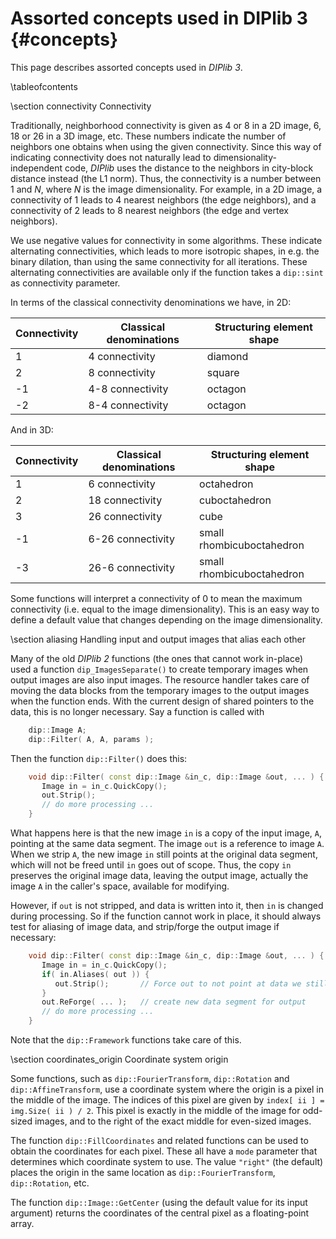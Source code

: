 # Assorted concepts used in DIPlib 3 {#concepts}

[//]: # (DIPlib 3.0)

[//]: # ([c]2016-2018, Cris Luengo.)
[//]: # (Based on original DIPlib code: [c]1995-2014, Delft University of Technology.)

[//]: # (Licensed under the Apache License, Version 2.0 [the "License"];)
[//]: # (you may not use this file except in compliance with the License.)
[//]: # (You may obtain a copy of the License at)
[//]: # ()
[//]: # (   http://www.apache.org/licenses/LICENSE-2.0)
[//]: # ()
[//]: # (Unless required by applicable law or agreed to in writing, software)
[//]: # (distributed under the License is distributed on an "AS IS" BASIS,)
[//]: # (WITHOUT WARRANTIES OR CONDITIONS OF ANY KIND, either express or implied.)
[//]: # (See the License for the specific language governing permissions and)
[//]: # (limitations under the License.)

This page describes assorted concepts used in *DIPlib 3*.

\tableofcontents


[//]: # (--------------------------------------------------------------)

\section connectivity Connectivity

Traditionally, neighborhood connectivity is given as 4 or 8 in a 2D image, 6, 18 or 26
in a 3D image, etc. These numbers indicate the number of neighbors one obtains when
using the given connectivity. Since this way of indicating connectivity does not naturally
lead to dimensionality-independent code, *DIPlib* uses the distance to the neighbors in
city-block distance instead (the L1 norm). Thus, the connectivity is a number between
1 and *N*, where *N* is the image dimensionality. For example, in a 2D image,
a connectivity of 1 leads to 4 nearest neighbors (the edge neighbors), and a connectivity
of 2 leads to 8 nearest neighbors (the edge and vertex neighbors).

We use negative values for connectivity in some algorithms. These indicate alternating
connectivities, which leads to more isotropic shapes, in e.g. the binary dilation, than
using the same connectivity for all iterations. These alternating connectivities are
available only if the function takes a `dip::sint` as connectivity parameter.

In terms of the classical connectivity denominations we have, in 2D:

Connectivity | Classical denominations | Structuring element shape
------------ | ----------------------- | -------------------------
1            | 4 connectivity          | diamond
2            | 8 connectivity          | square
-1           | 4-8 connectivity        | octagon
-2           | 8-4 connectivity        | octagon

And in 3D:

Connectivity | Classical denominations | Structuring element shape
------------ | ----------------------- | -------------------------
1            | 6 connectivity          | octahedron
2            | 18 connectivity         | cuboctahedron
3            | 26 connectivity         | cube
-1           | 6-26 connectivity       | small rhombicuboctahedron
-3           | 26-6 connectivity       | small rhombicuboctahedron

Some functions will interpret a connectivity of 0 to mean the maximum connectivity
(i.e. equal to the image dimensionality). This is an easy way to define a default
value that changes depending on the image dimensionality.


[//]: # (--------------------------------------------------------------)

\section aliasing Handling input and output images that alias each other

Many of the old *DIPlib 2* functions (the ones that cannot work
in-place) used a function `dip_ImagesSeparate()` to create temporary images
when output images are also input images. The resource handler takes
care of moving the data blocks from the temporary images to the output
images when the function ends. With the current design of shared pointers
to the data, this is no longer necessary. Say a function is called with
```cpp
    dip::Image A;
    dip::Filter( A, A, params );
```

Then the function `dip::Filter()` does this:
```cpp
    void dip::Filter( const dip::Image &in_c, dip::Image &out, ... ) {
       Image in = in_c.QuickCopy();
       out.Strip();
       // do more processing ...
    }
```

What happens here is that the new image `in` is a copy of the input image, `A`,
pointing at the same data segment. The image `out` is a reference to image `A`.
When we strip `A`, the new image `in` still points at the original data segment,
which will not be freed until `in` goes out of scope. Thus, the copy `in`
preserves the original image data, leaving the output image, actually the
image `A` in the caller's space, available for modifying.

However, if `out` is not stripped, and data is written into it, then `in` is
changed during processing. So if the function cannot work in place, it should
always test for aliasing of image data, and strip/forge the output image if
necessary:
```cpp
    void dip::Filter( const dip::Image &in_c, dip::Image &out, ... ) {
       Image in = in_c.QuickCopy();
       if( in.Aliases( out )) {
          out.Strip();       // Force out to not point at data we still need
       }
       out.ReForge( ... );   // create new data segment for output
       // do more processing ...
    }
```

Note that the `dip::Framework` functions take care of this.


[//]: # (--------------------------------------------------------------)

\section coordinates_origin Coordinate system origin

Some functions, such as `dip::FourierTransform`, `dip::Rotation` and
`dip::AffineTransform`, use a coordinate system where the origin is a pixel
in the middle of the image. The indices of this pixel are given by
`index[ ii ] = img.Size( ii ) / 2`. This pixel is exactly in the middle of the
image for odd-sized images, and to the right of the exact middle for
even-sized images.

The function `dip::FillCoordinates` and related functions can be used to
obtain the coordinates for each pixel. These all have a `mode` parameter
that determines which coordinate system to use. The value `"right"` (the
default) places the origin in the same location as `dip::FourierTransform`,
`dip::Rotation`, etc.

The function `dip::Image::GetCenter` (using the default value for its input
argument) returns the coordinates of the central pixel as a floating-point array.
